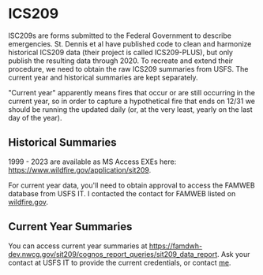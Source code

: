 # ICS209

ISC209s are forms submitted to the Federal Government to describe emergencies. St. Dennis et al have 
published code to clean and harmonize historical ICS209 data (their project is called ICS209-PLUS), 
but only publish the resulting data through 2020. To recreate and extend their procedure, we need to 
obtain the raw ICS209 summaries from USFS. The current year and historical summaries are kept separately.

"Current year" apparently means
fires that occur or are still occurring in the current year, so in order
to capture a hypothetical fire that ends on 12/31 we should be running the 
updated daily (or, at the very least, yearly on the last day of the year).

## Historical Summaries

1999 - 2023 are available as MS Access EXEs here: https://www.wildfire.gov/application/sit209. 

For current year data, you'll need to obtain approval to access the FAMWEB database from USFS IT. I contacted the contact for FAMWEB listed on [wildfire.gov](https://www.wildfire.gov/contact-us). 

## Current Year Summaries

You can access current year summaries at https://famdwh-dev.nwcg.gov/sit209/cognos_report_queries/sit209_data_report.
Ask your contact at USFS IT to provide the current credentials, or contact [me](mailto:loganap@uw.edu). 

